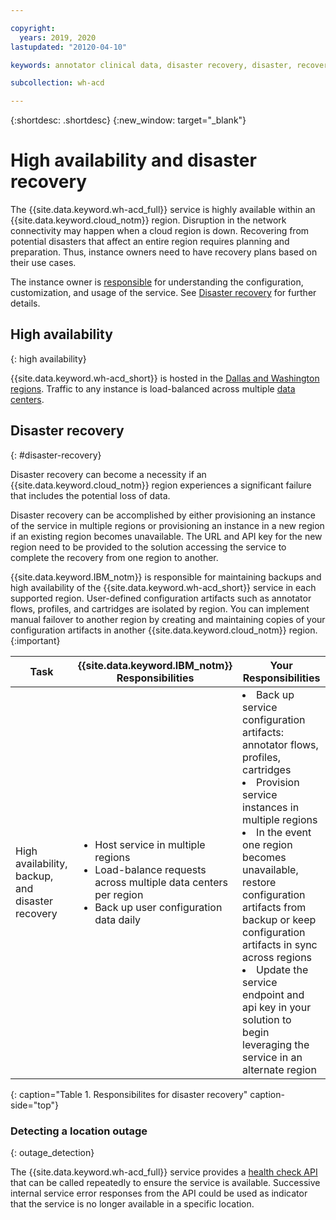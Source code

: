 ```yaml
---

copyright:
  years: 2019, 2020
lastupdated: "20120-04-10"

keywords: annotator clinical data, disaster recovery, disaster, recovery

subcollection: wh-acd

---
```


{:shortdesc: .shortdesc}
{:new_window: target="_blank"}

# High availability and disaster recovery

The {{site.data.keyword.wh-acd_full}} service is highly available within an {{site.data.keyword.cloud_notm}} region. Disruption in the network connectivity may happen when a cloud region is down. Recovering from potential disasters that affect an entire region requires planning and preparation. Thus, instance owners need to have recovery plans based on their use cases.

The instance owner is [responsible](/docs/overview?topic=overview-shared-responsibilities) for understanding the configuration, customization, and usage of the service. See [Disaster recovery](wh-acd?topic=wh-acd-troubleshoot#troubleshoot_deploy_timeout) for further details.

## High availability
{: high availability}

{{site.data.keyword.wh-acd_short}} is hosted in the [Dallas and Washington regions](/docs/resources?topic=resources-services_region#services_region). Traffic to any instance is load-balanced across multiple [data centers](/docs/overview?topic=overview-zero-downtime#zero-downtime).

## Disaster recovery
{: #disaster-recovery}

Disaster recovery can become a necessity if an {{site.data.keyword.cloud_notm}} region experiences a significant failure that includes the potential loss of data.

Disaster recovery can be accomplished by either provisioning an instance of the service in multiple regions or provisioning an instance in a new region if an existing region becomes unavailable. The URL and API key for the new region need to be provided to the solution accessing the service to complete the recovery from one region to another.

{{site.data.keyword.IBM_notm}} is responsible for maintaining backups and high availability of the {{site.data.keyword.wh-acd_short}} service in each supported region. User-defined configuration artifacts such as annotator flows, profiles, and cartridges are isolated by region. You can implement manual failover to another region by creating and maintaining copies of your configuration artifacts in another {{site.data.keyword.cloud_notm}} region.
{:important}

<table>
  <thead>
    <th>Task</th>
    <th>{{site.data.keyword.IBM_notm}} Responsibilities</th>
    <th>Your Responsibilities</th>
  </thead>
  <tbody>
    <tr>
      <td>High availability, backup, and disaster recovery</td>
      <td>
        <ul>
          <li>
            Host service in multiple regions
          </li>
          <li>
            Load-balance requests across multiple data centers per region
          </li>
          <li>
            Back up user configuration data daily
          </li>
        </ul>
      </td>
      <td>
        </ul>
          <li>
            Back up service configuration artifacts: annotator flows, profiles, cartridges
          </li>
          <li>
            Provision service instances in multiple regions
          </li>
          <li>
            In the event one region becomes unavailable, restore configuration artifacts from backup or keep configuration artifacts in sync across regions
          </li>
          <li>
            Update the service endpoint and api key in your solution to begin leveraging the service in an alternate region
          </li>
        </ul>
      </td>
    </tr>
  </tbody>
</table>
{: caption="Table 1. Responsibilites for disaster recovery" caption-side="top"}

### Detecting a location outage
{: outage_detection}

The {{site.data.keyword.wh-acd_full}} service provides a [health check API](/apidocs/wh-acd#health-check) that can be called repeatedly to ensure the service is available. Successive internal service error responses from the API could be used as indicator that the service is no longer available in a specific location.
